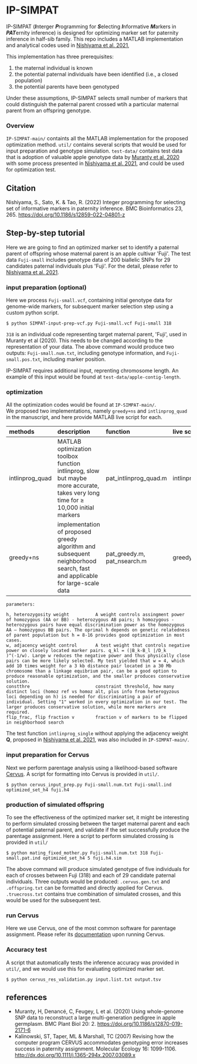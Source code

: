 # IP-SIMPAT
IP-SIMPAT (***I***nterger ***P***rogramming for ***S***electing ***I***nformative ***M***arkers in ***PAT***ernity inference)
is designed for optimizing marker set for paternity inference in half-sib family.
This repo includes a MATLAB implementation and analytical codes used in [Nishiyama et al. 2021](https://github.com/SoNishiyama/IP-MARS), 

This implementation has three prerequisites:  
1. the maternal individual is known 
2. the potential paternal individuals have been identified (i.e., a closed population) 
3. the potential parents have been genotyped  

Under these assumptions, IP-SIMPAT selects small number of markers that could distinguish the paternal parent crossed wtih a particular maternal parent from an offspring genotype.  

### Overview
`IP-SIMPAT-main/` containts all the MATLAB implementation for the proposed optimization method. `util/` contains several scripts 
that would be used for input preparation and genotype simulation. `test-data/` contains test data that is adoption of valuable apple genotype data by [Muranty et al. 2020](https://doi.org/10.1186/s12870-019-2171-6) 
with some process presented in [Nishiyama et al. 2021](https://doi.org/10.1186/s12859-022-04801-z), and could be used for optimization test.

## Citation
Nishiyama, S., Sato, K. & Tao, R. (2022) Integer programming for selecting set of informative markers in paternity inference. BMC Bioinformatics 23, 265. https://doi.org/10.1186/s12859-022-04801-z

## Step-by-step tutorial
Here we are going to find an optimized marker set to identify a paternal parent of offspring whose maternal parent is an apple cultivar 'Fuji'. The test data `Fuji-small` includes genotype data 
of 200 biallelic SNPs for 29 candidates paternal individuals plus 'Fuji'. For the detail, please refer to [Nishiyama et al. 2021](https://github.com/SoNishiyama/IP-MARS).

### input preparation (optional)
Here we process `Fuji-small.vcf`, containing initial genotype data for genome-wide markers, for subsequent marker selection step using a custom python script.
```
$ python SIMPAT-input-prep-vcf.py Fuji-small.vcf Fuji-small 318
```
`318` is an individual code representing target maternal parent, 'Fuji', used in Muranty et al (2020). This needs to be changed according to the representation of your data.
The above command would produce two outputs: `Fuji-small.num.txt`, including genotype information, and `Fuji-small.pos.txt`, including marker position.
  
IP-SIMPAT requires additional input, reprenting chromosome length. An example of this input would be found at `test-data/apple-contig-length`.

### optimization
All the optimization codes would be found at `IP-SIMPAT-main/`.  
We proposed two implementations, namely `greedy+ns` and `intlinprog_quad` in the manuscript, and here provide MATLAB live script for each. 

|methods|description|function|live script|
|:--|:--|:--|:--|
|intlinprog_quad|MATLAB optimization toolbox function intlinprog, slow but maybe more accurate, takes very long time for ≥ 10,000 initial markers |pat_intlinprog_quad.m|intlinprog_quad_example.mlx|
|greedy+ns|implementation of proposed greedy algorithm and subsequent neighborhood search, fast and applicable for large-scale data |pat_greedy.m, pat_nsearch.m|greedy_ns_example.mlx|

```
parameters:

h, heterozygosity weight          A weight controls assingment power of homozygous (AA or BB) - heterozygous AB pairs; h homozygous - heterozygous pairs have equal discrimination power as the homozygous AA – homozygous BB pairs. The oprimal h depends on genetic relatedness of parent population but h = 8-16 provides good optimization in most cases.  
w, adjacency weight control       A test weight that controls negative power on closely located marker pairs. q_kl = (|B_k-B_l |/D_k )^(-1/w). Large w reduces the negative power and thus physically close pairs can be more likely selected. My test yielded that w = 4, which add 10 times weight for a 3 kb distance pair located in a 30 Mb chromosome than a linkage equibrium pair, can be a good option to produce reasonable optimization, and the smaller produces conservative solution. 
constthre                         constraint threshold, how many distinct loci (homoz ref vs homoz alt, plus info from heterogyzous loci depending on h) is needed for discriminating a pair of individual. Setting "1" worked in every optimization in our test. The larger produces conservative solution, while more markers are required.
flip_frac, flip fraction v        fraction v of markers to be flipped in neighborhood search
```

The test function `intlinprog_single` without applying the adjacency weight **Q**, proposed in [Nishiyama et al. 2021](https://github.com/SoNishiyama/IP-MARS),
was also included in `IP-SIMPAT-main/`.

### input preparation for Cervus
Next we perform parentage analysis using a likelihood-based software [Cervus](http://www.fieldgenetics.com/pages/aboutCervus_Overview.jsp). A script for formatting into Cervus is provided in `util/`.

```
$ python cervus_input_prep.py Fuji-small.num.txt Fuji-small.ind optimized_set_h4 fuji.h4
```

### production of simulated offspring
To see the effectiveness of the optimized marker set, it might be interesting to perform simulated crossing between the target maternal parent and each of potential paternal parent, and validate if the set successfully produce the parentage assignment.
Here a script to perform simulated crossing is provided in `util/`

```
$ python mating_fixed_mother.py Fuji-small.num.txt 318 Fuji-small.pat.ind optimized_set_h4 5 fuji.h4.sim
```
The above command will produce simulated genotype of five individuals for each of crosses between Fuji (318) and each of 29 candidate paternal individuals.
Three outputs would be produced: `.cervus.gen.txt` and `.offspring.txt` can be formatted and directly applied for Cervus. `.truecross.txt` contains true combination of simulated crosses, and this would be used for the subsequent test.

### run Cervus
Here we use Cervus, one of the most common software for parentage assignment. Please refer its [documentation](http://www.fieldgenetics.com/pages/aboutCervus_Overview.jsp) upon running Cervus.

### Accuracy test
A script that automatically tests the inference accuracy was provided in `util/`, and we would use this for evaluating optimized marker set.
```
$ python cervus_res_validation.py input.list.txt output.tsv
```

## references
- Muranty, H, Denancé, C, Feugey, L et al. (2020) Using whole-genome SNP data to reconstruct a large multi-generation pedigree in apple germplasm. BMC Plant Biol 20: 2. https://doi.org/10.1186/s12870-019-2171-6
- Kalinowski, ST, Taper, ML & Marshall, TC (2007) Revising how the computer program CERVUS accommodates genotyping error increases success in paternity assignment. Molecular Ecology 16: 1099-1106. http://dx.doi.org/10.1111/j.1365-294x.2007.03089.x

